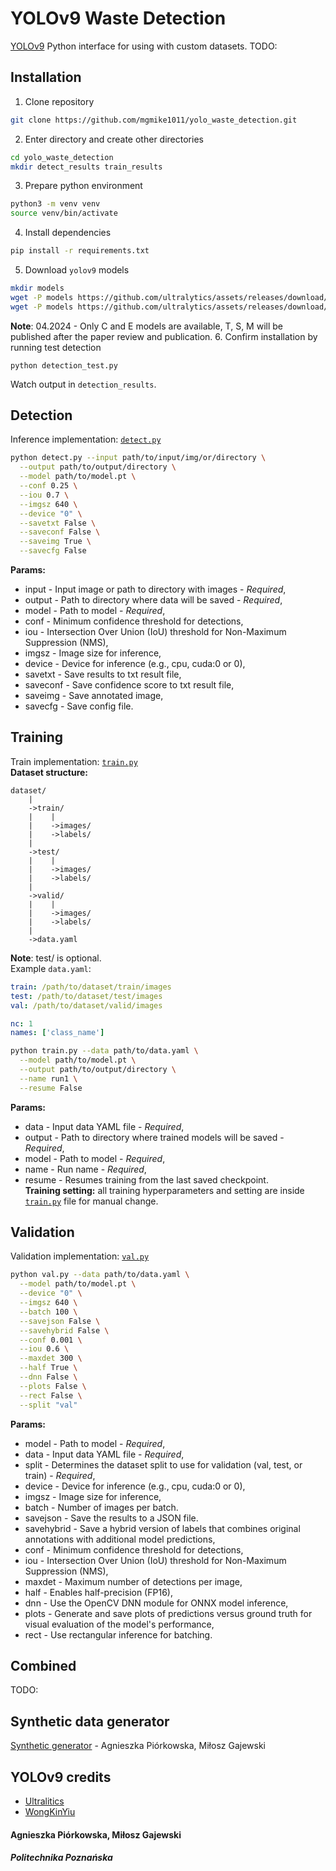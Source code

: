 # YOLOv9 Waste Detection
[YOLOv9](https://github.com/WongKinYiu/yolov9) Python interface for using with custom datasets. TODO:
## Installation
1. Clone repository
```bash
git clone https://github.com/mgmike1011/yolo_waste_detection.git
```
2. Enter directory and create other directories
```bash
cd yolo_waste_detection
mkdir detect_results train_results
```
3. Prepare python environment
```bash
python3 -m venv venv
source venv/bin/activate
```
4. Install dependencies
```bash
pip install -r requirements.txt
```
5. Download `yolov9` models
```bash
mkdir models
wget -P models https://github.com/ultralytics/assets/releases/download/v8.2.0/yolov9c.pt
wget -P models https://github.com/ultralytics/assets/releases/download/v8.2.0/yolov9e.pt
```
**Note**: 04.2024 - Only C and E models are available, T, S, M will be published after the paper review and publication.
6. Confirm installation by running test detection
```
python detection_test.py
```
Watch output in `detection_results`.

## Detection
Inference implementation: [`detect.py`](detect.py)
```bash
python detect.py --input path/to/input/img/or/directory \
  --output path/to/output/directory \
  --model path/to/model.pt \
  --conf 0.25 \
  --iou 0.7 \
  --imgsz 640 \
  --device "0" \
  --savetxt False \
  --saveconf False \
  --saveimg True \
  --savecfg False
```
**Params:**
* input - Input image or path to directory with images - *Required*,
* output - Path to directory where data will be saved - *Required*,
* model - Path to model - *Required*,
* conf - Minimum confidence threshold for detections,
* iou - Intersection Over Union (IoU) threshold for Non-Maximum Suppression (NMS),
* imgsz - Image size for inference,
* device - Device for inference (e.g., cpu, cuda:0 or 0),
* savetxt - Save results to txt result file,
* saveconf - Save confidence score to txt result file,
* saveimg - Save annotated image,
* savecfg - Save config file.
## Training
Train implementation: [`train.py`](train.py) \
**Dataset structure:**
```
dataset/
    |
    ->train/
    |    |
    |    ->images/
    |    ->labels/
    |
    ->test/
    |    |
    |    ->images/
    |    ->labels/
    |
    ->valid/
    |    |
    |    ->images/
    |    ->labels/
    |
    ->data.yaml
```
**Note**: test/ is optional. \
Example `data.yaml`:
```yaml
train: /path/to/dataset/train/images
test: /path/to/dataset/test/images
val: /path/to/dataset/valid/images

nc: 1
names: ['class_name']
```
```bash
python train.py --data path/to/data.yaml \
  --model path/to/model.pt \
  --output path/to/output/directory \
  --name run1 \
  --resume False
```
**Params:**
* data - Input data YAML file - *Required*,
* output - Path to directory where trained models will be saved - *Required*,
* model - Path to model - *Required*,
* name - Run name - *Required*,
* resume - Resumes training from the last saved checkpoint. \
**Training setting:** all training hyperparameters and setting are inside [`train.py`](train.py) file for manual change.
## Validation
Validation implementation: [`val.py`](val.py) 
```bash
python val.py --data path/to/data.yaml \
  --model path/to/model.pt \
  --device "0" \
  --imgsz 640 \
  --batch 100 \
  --savejson False \
  --savehybrid False \
  --conf 0.001 \
  --iou 0.6 \
  --maxdet 300 \
  --half True \
  --dnn False \
  --plots False \
  --rect False \
  --split "val"
```
**Params:**
* model - Path to model - *Required*,
* data - Input data YAML file - *Required*,
* split - Determines the dataset split to use for validation (val, test, or train) - *Required*, 
* device - Device for inference (e.g., cpu, cuda:0 or 0),
* imgsz - Image size for inference,
* batch - Number of images per batch.
* savejson - Save the results to a JSON file.
* savehybrid - Save a hybrid version of labels that combines original annotations with additional model predictions,
* conf - Minimum confidence threshold for detections,
* iou - Intersection Over Union (IoU) threshold for Non-Maximum Suppression (NMS),
* maxdet - Maximum number of detections per image,
* half - Enables half-precision (FP16),
* dnn - Use the OpenCV DNN module for ONNX model inference,
* plots - Generate and save plots of predictions versus ground truth for visual evaluation of the model's performance,
* rect - Use rectangular inference for batching.
## Combined
TODO:
## Synthetic data generator
[Synthetic generator](https://github.com/AgniechaP/synthetic_data_generation) - Agnieszka Piórkowska, Miłosz Gajewski
## YOLOv9 credits
* [Ultralitics](https://docs.ultralytics.com/models/yolov9)
* [WongKinYiu](https://github.com/WongKinYiu/yolov9/)
#### Agnieszka Piórkowska, Miłosz Gajewski
##### Politechnika Poznańska